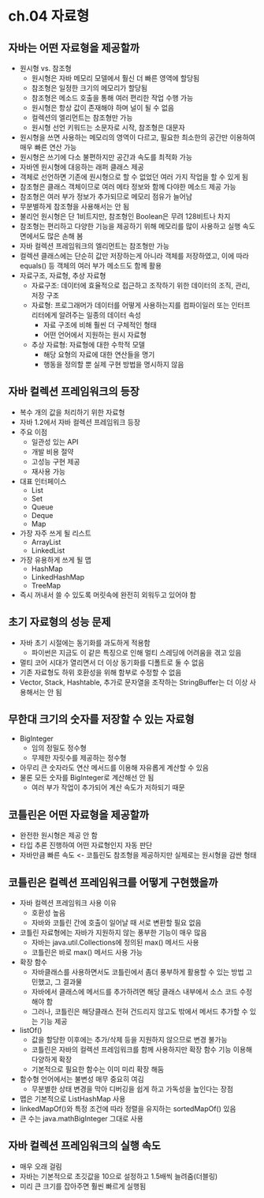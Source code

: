 # ch.04 자료형

## 자바는 어떤 자료형을 제공할까

- 원시형 vs. 참조형
    - 원시형은 자바 메모리 모델에서 훨신 더 빠른 영역에 할당됨
    - 참조형은 일정한 크기의 메모리가 할당됨
    - 참조형은 메소드 호출을 통해 여러 편리한 작업 수행 가능
    - 원시형은 항상 값이 존재해야 하며 널이 될 수 없음
    - 컬렉션의 엘리먼트는 참조형만 가능
    - 원시형 선언 키워드는 소문자로 시작, 참조형은 대문자
- 원시형을 쓰면 사용하는 메모리의 영역이 다르고, 필요한 최소한의 공간만 이용하여 매우 빠른 연산 가능
- 원시형은 쓰기에 다소 불편하지만 공간과 속도를 최적화 가능
- 자바엔 원시형에 대응하는 래퍼 클래스 제공
- 객체로 선언하면 기존에 원시형으로 할 수 없었던 여러 가지 작업을 할 수 있게 됨
- 참조형은 클래스 객체이므로 여러 메타 정보와 함께 다야한 메소드 제공 가능
- 참조형은 여러 부가 정보가 추가되므로 메모리 점유가 늘어남
- 무분별하게 참조형을 사용해서는 안 됨
- 불리언 원시형은 단 1비트지만, 참조형인 Boolean은 무려 128비트나 차지
- 참조형는 편리하고 다양한 기능을 제공하기 위해 메모리를 많이 사용하고 실행 속도 면에서도 많은 손해 봄
- 자바 컬렉션 프레임워크의 엘리먼트는 참조형만 가능
- 컬렉션 클래스에는 단순히 값만 저장하는게 아니라 객체를 저장하였고, 이에 따라 equals() 등 객체의 여러 부가 메소드도 함께 활용
- 자료구조, 자료형, 추상 자료형
    - 자료구조: 데이터에 효율적으로 접근하고 조작하기 위한 데이터의 조직, 관리, 저장 구조
    - 자료형: 프로그래머가 데이터를 어떻게 사용하는지를 컴파이일러 또는 인터프리터에게 알려주는 일종의 데이터 속성
        - 자료 구조에 비해 훨씬 더 구체적인 형태
        - 어떤 언어에서 지원하는 원시 자료형
    - 추상 자료형: 자료형에 대한 수학적 모델
        - 해당 요형의 자료에 대한 연산들을 명기
        - 행동을 정의할 뿐 실제 구현 방법을 명시하지 않음

## 자바 컬렉션 프레임워크의 등장

- 복수 개의 값을 처리하기 위한 자료형
- 자바 1.2에서 자바 컬렉션 프레임워크 등장
- 주요 이점
    - 일관성 있는 API
    - 개발 비용 절약
    - 고성능 구현 제공
    - 재사용 가능
- 대표 인터페이스
    - List
    - Set
    - Queue
    - Deque
    - Map
- 가장 자주 쓰게 될 리스트
    - ArrayList
    - LinkedList
- 가장 유용하게 쓰게 될 맵
    - HashMap
    - LinkedHashMap
    - TreeMap
- 즉시 꺼내서 쓸 수 있도록 머릿속에 완전히 외워두고 있어야 함

## 초기 자료형의 성능 문제

- 자바 초기 시절에는 동기화를 과도하게 적용함
    - 파이썬은 지금도 이 같은 특징으로 인해 멀티 스레딩에 어려움을 겪고 있음
- 멀티 코어 시대가 열리면서 더 이상 동기화를 디폴트로 둘 수 없음
- 기존 자료형도 하위 호환성을 위해 함부로 수정할 수 없음
- Vector, Stack, Hashtable, 추가로 문자열을 조작하는 StringBuffer는 더 이상 사용해서는 안 됨

## 무한대 크기의 숫자를 저장할 수 있는 자료형

- BigInteger
    - 임의 정밀도 정수형
    - 무제한 자릿수를 제공하는 정수형
- 아무리 큰 숫자라도 연산 메서드를 이용해 자유롭게 계산할 수 있음
- 물론 모든 숫자를 BigInteger로 계산해선 안 됨
    - 여러 부가 작업이 추가되어 계산 속도가 저하되기 때문

## 코틀린은 어떤 자료형을 제공할까

- 완전한 원시형은 제공 안 함
- 타입 추론 진행하여 어떤 자료형인지 자동 판단
- 자바만큼 빠른 속도 <- 코틀린도 참조형을 제공하지만 실제로는 원시형을 감싼 형태

## 코틀린은 컬렉션 프레임워크를 어떻게 구현했을까

- 자바 컬렉션 프레임워크 사용 이유
    - 호환성 높음
    - 자바와 코틀린 간에 호출이 일어날 때 서로 변환할 필요 없음
- 코틀린 자료형에는 자바가 지원하지 않는 풍부한 기능이 매우 많음
    - 자바는 java.util.Collections에 정의된 max() 메서드 사용
    - 코틀린은 바로 max() 메서드 사용 가능
- 확장 함수
    - 자바클래스를 사용하면서도 코틀린에서 좀더 풍부하게 활용할 수 있는 방법 고민했고, 그 결과물
    - 자바에서 클래스에 메서드를 추가하려면 해당 클래스 내부에서 소스 코드 수정해야 함
    - 그러나, 코틀린은 해당클래스 전혀 건드리지 않고도 밖에서 메서드 추가할 수 있는 기능 제공
- listOf()
    - 값을 할당한 이후에는 추가/삭제 등을 지원하지 않으므로 변경 불가능
    - 코틀린은 자바의 컬렉션 프레임워크를 함께 사용하지만 확장 함수 기능 이용해 다양하게 확장
    - 기본적으로 필요한 함수는 이미 미리 확장 해둠
- 함수형 언어에서는 불변성 매무 중요히 여김
    - 무분별한 상태 변경을 막아 디버깅을 쉽게 하고 가독성을 높인다는 장점
- 맵은 기본적으로 ListHashMap 사용
- linkedMapOf()와 특정 조건에 따라 정렬을 유지하는 sortedMapOf() 있음
- 큰 수는 java.mathBigInteger 그대로 사용

## 자바 컬렉션 프레임워크의 실행 속도

- 매우 오래 걸림
- 자바는 기본적으로 초깃값을 10으로 설정하고 1.5배씩 늘려줌(더블링)
- 미리 큰 크기를 잡아주면 훨씬 빠르게 실행됨